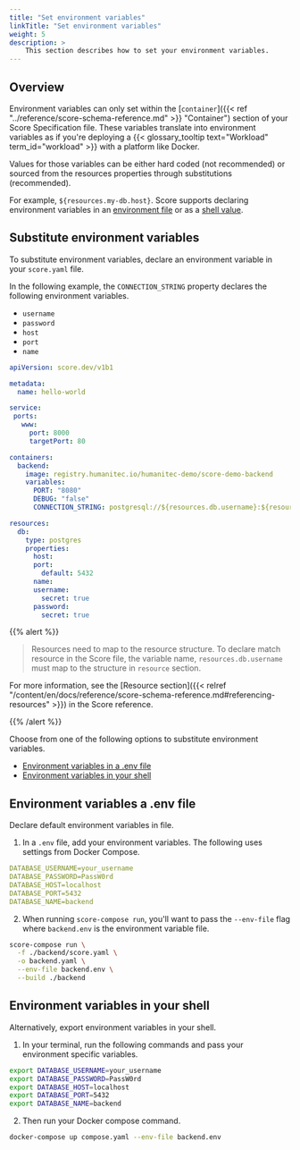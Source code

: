 ```yaml
---
title: "Set environment variables"
linkTitle: "Set environment variables"
weight: 5
description: >
    This section describes how to set your environment variables.
---
```


## Overview

Environment variables can only set within the [`container`]({{< ref "../reference/score-schema-reference.md" >}} "Container") section of your Score Specification file. These variables translate into environment variables as if you're deploying a {{< glossary_tooltip text="Workload" term_id="workload" >}} with a platform like Docker.

Values for those variables can be either hard coded (not recommended) or sourced from the resources properties through substitutions (recommended).

For example, `${resources.my-db.host}`. Score supports declaring environment variables in an [environment file](#environment-variables-a-env-file) or as a [shell value](#environment-variables-in-your-shell).

## Substitute environment variables

To substitute environment variables, declare an environment variable in your `score.yaml` file.

In the following example, the `CONNECTION_STRING` property declares the following environment variables.

- `username`
- `password`
- `host`
- `port`
- `name`

```yaml
apiVersion: score.dev/v1b1

metadata:
  name: hello-world

service:
 ports:
   www:
     port: 8000
     targetPort: 80

containers:
  backend:
    image: registry.humanitec.io/humanitec-demo/score-demo-backend
    variables:
      PORT: "8080"
      DEBUG: "false"
      CONNECTION_STRING: postgresql://${resources.db.username}:${resources.db.password}@${resources.db.host}:${resources.db.port}/${resources.db.name}

resources:
  db:
    type: postgres
    properties:
      host:
      port:
        default: 5432
      name:
      username:
        secret: true
      password:
        secret: true
```

{{% alert %}}

> Resources need to map to the resource structure.
> To declare match resource in the Score file, the variable name, `resources.db.username` must map to the structure in `resource` section.

For more information, see the [Resource section]({{< relref "/content/en/docs/reference/score-schema-reference.md#referencing-resources" >}}) in the Score reference.

{{% /alert %}}

Choose from one of the following options to substitute environment variables.

- [Environment variables in a .env file](#environment-variables-a-env-file)
- [Environment variables in your shell](#environment-variables-in-your-shell)

## Environment variables a .env file

Declare default environment variables in file.

1. In a `.env` file, add your environment variables. The following uses settings from Docker Compose.

```yaml
DATABASE_USERNAME=your_username
DATABASE_PASSWORD=PassW0rd
DATABASE_HOST=localhost
DATABASE_PORT=5432
DATABASE_NAME=backend
```

2. When running `score-compose run`, you'll want to pass the `--env-file` flag where `backend.env` is the environment variable file.

```bash
score-compose run \
  -f ./backend/score.yaml \
  -o backend.yaml \
  --env-file backend.env \
  --build ./backend
```

## Environment variables in your shell

Alternatively, export environment variables in your shell.

1. In your terminal, run the following commands and pass your environment specific variables.

```bash
export DATABASE_USERNAME=your_username
export DATABASE_PASSWORD=PassW0rd
export DATABASE_HOST=localhost
export DATABASE_PORT=5432
export DATABASE_NAME=backend
```

2. Then run your Docker compose command.

```bash
docker-compose up compose.yaml --env-file backend.env
```
